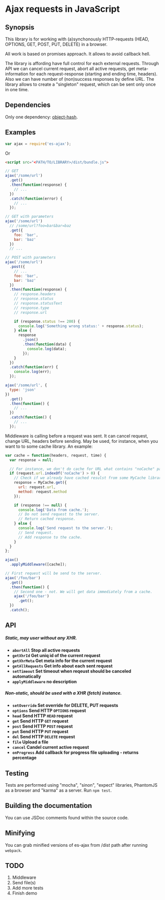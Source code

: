 
# Ajax requests in JavaScript

## Synopsis

This library is for working with (a)synchonously HTTP-requests (HEAD, OPTIONS, GET, POST, PUT, DELETE) in a browser.

All work is based on promises approach. It allows to avoid callback hell.

The library is affording have full control for each external requests. Through API we can cancel current request, abort all active requests, get meta-information for each request-response (starting and ending time, headers). Also we can have number of (non)success responses by define URL. The library allows to create a "singleton" request, which can be sent only once in one time.

## Dependencies

Only one dependency: [object-hash](https://www.npmjs.com/package/object-hash).

## Examples

```javascript
var ajax = require('es-ajax');
```
Or
```html
<script src="<PATH/TO/LIBRARY>/dist/bundle.js">
```

```js
// GET
ajax('/some/url')
  .get()
  .then(function(response) {
    // ...
  })
  .catch(function(error) {
    // ...
  });

// GET with parameters
ajax('/some/url')
  // /some/url?foo=bar&bar=baz
  .get({
    foo: 'bar',
    bar: 'baz'
  })
  // ...

// POST with parameters
ajax('/some/url')
  .post({
    // ...
    foo: 'bar',
    bar: 'baz'
  })
  .then(function(response) {
    // response.headers
    // response.status
    // response.statusText
    // response.type
    // response.url

    if (response.status !== 200) {
      console.log('Something wrong status:' + response.status);
    } else {
      response
        .json()
        .then(function(data) {
          console.log(data);
        });
    }
  })
  .catch(function(err) {
    console.log(err);
  });
```

```js
ajax('/some/url', {
  type: 'json'
})
  .get()
  .then(function() {
    // ...
  })
  .catch(function() {
    // ...
  });
```

Middleware is calling before a request was sent. It can cancel request, change URL, headers before sending.
May be used, for instance, when you want to to some cache library. An example:
```js
var cache = function(headers, request, time) {
  var response = null;

  // For instance, we don't do cache for URL what contains "noCache" parameter.
  if (request.url.indexOf('noCache') > 0) {
    // Check if we already have cached resulst from some MyCache library.
    response = MyCache.get({
      url: request.url,
      method: request.method
    });

    if (response !== null) {
      console.log('Data from cache.');
      // Do not send request to the server.
      // Return cached response.
    } else {
      console.log('Send request to the server.');
      // Send request.
      // Add response to the cache.
    }
  }
};

ajax()
  .applyMiddleware([cache]);

// First request will be send to the server.
ajax('/foo/bar')
  .get()
  .then(function() {
    // Second one - not. We will get data immediately from a cache.
    ajax('/foo/bar')
      .get();    
  })
  .catch();
```

## API

##### Static, may user without any XHR.
- **<code>abortAll</code> Stop all active requests**
- **<code>getXhrId</code> Get uniq id of the current request**
- **<code>getXhrMeta</code> Get meta info for the current request**
- **<code>getAllRequests</code> Get info about each sent request**
- **<code>setTimeout</code> Set timeout when reqeust should be canceled automatically**
- **<code>applyMiddleware</code> no description**

##### Non-static, should be used with a XHR (fetch) instance.
- **<code>setOverride</code> Set override for DELETE, PUT requests**
- **<code>options</code> Send HTTP `OPTIONS` request**
- **<code>head</code> Send HTTP `HEAD` request**
- **<code>get</code> Send HTTP `GET` request**
- **<code>post</code> Send HTTP `POST` request**
- **<code>put</code> Send HTTP `PUT` request**
- **<code>del</code> Send HTTP `DELETE` request**
- **<code>file</code> Upload a file**
- **<code>cancel</code> Candel current active request**
- **<code>onProgress</code> Add callback for progress file uploading - returns percentage**

## Testing

Tests are performed using "mocha", "sinon", "expect" libraries, PhantomJS as a browser and "karma" as a server. Run `npm test`.

## Building the documentation

You can use JSDoc comments found within the source code.

## Minifying

You can grab minified versions of es-ajax from /dist path after running `webpack`.

## TODO

1. Middleware
2. Send file(s)
3. Add more tests
4. Finish demo
